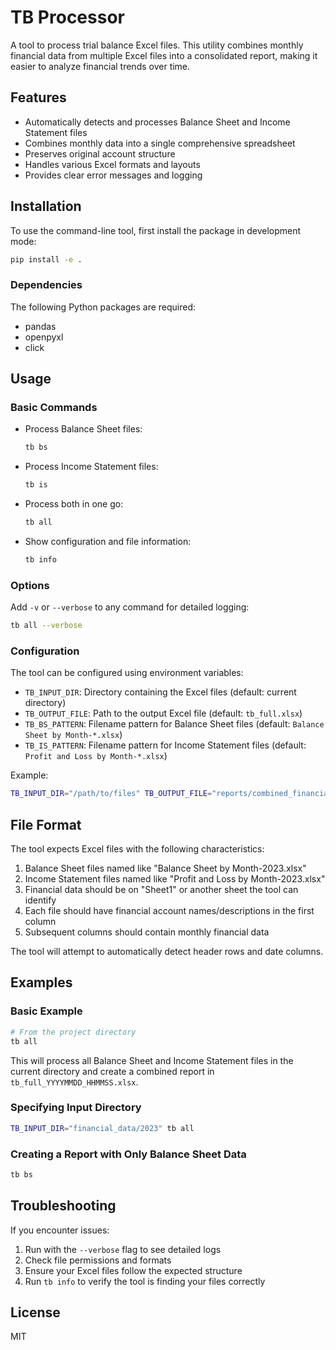 # TB Processor

A tool to process trial balance Excel files. This utility combines monthly financial data from multiple Excel files into a consolidated report, making it easier to analyze financial trends over time.

## Features

- Automatically detects and processes Balance Sheet and Income Statement files
- Combines monthly data into a single comprehensive spreadsheet
- Preserves original account structure
- Handles various Excel formats and layouts
- Provides clear error messages and logging

## Installation

To use the command-line tool, first install the package in development mode:

```bash
pip install -e .
```

### Dependencies

The following Python packages are required:
- pandas
- openpyxl
- click

## Usage

### Basic Commands

- Process Balance Sheet files:
  ```bash
  tb bs
  ```

- Process Income Statement files:
  ```bash
  tb is
  ```

- Process both in one go:
  ```bash
  tb all
  ```

- Show configuration and file information:
  ```bash
  tb info
  ```

### Options

Add `-v` or `--verbose` to any command for detailed logging:

```bash
tb all --verbose
```

### Configuration

The tool can be configured using environment variables:

- `TB_INPUT_DIR`: Directory containing the Excel files (default: current directory)
- `TB_OUTPUT_FILE`: Path to the output Excel file (default: `tb_full.xlsx`)
- `TB_BS_PATTERN`: Filename pattern for Balance Sheet files (default: `Balance Sheet by Month-*.xlsx`)
- `TB_IS_PATTERN`: Filename pattern for Income Statement files (default: `Profit and Loss by Month-*.xlsx`)

Example:
```bash
TB_INPUT_DIR="/path/to/files" TB_OUTPUT_FILE="reports/combined_financials.xlsx" tb all
```

## File Format

The tool expects Excel files with the following characteristics:

1. Balance Sheet files named like "Balance Sheet by Month-2023.xlsx"
2. Income Statement files named like "Profit and Loss by Month-2023.xlsx" 
3. Financial data should be on "Sheet1" or another sheet the tool can identify
4. Each file should have financial account names/descriptions in the first column
5. Subsequent columns should contain monthly financial data

The tool will attempt to automatically detect header rows and date columns.

## Examples

### Basic Example

```bash
# From the project directory
tb all
```

This will process all Balance Sheet and Income Statement files in the current directory and create a combined report in `tb_full_YYYYMMDD_HHMMSS.xlsx`.

### Specifying Input Directory

```bash
TB_INPUT_DIR="financial_data/2023" tb all
```

### Creating a Report with Only Balance Sheet Data

```bash
tb bs
```

## Troubleshooting

If you encounter issues:

1. Run with the `--verbose` flag to see detailed logs
2. Check file permissions and formats
3. Ensure your Excel files follow the expected structure
4. Run `tb info` to verify the tool is finding your files correctly

## License

MIT
